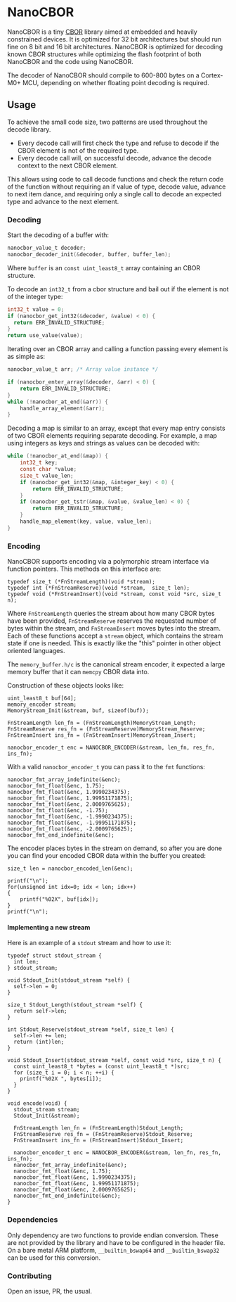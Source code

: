 # NanoCBOR

NanoCBOR is a tiny [CBOR](https://tools.ietf.org/html/rfc7049) library aimed at embedded and heavily constrained devices.
It is optimized for 32 bit architectures but should run fine on 8 bit and 16 bit architectures.
NanoCBOR is optimized for decoding known CBOR structures while optimizing the flash footprint of both NanoCBOR and the code using NanoCBOR.

The decoder of NanoCBOR should compile to 600-800 bytes on a Cortex-M0+ MCU, depending on whether floating point decoding is required.

## Usage

To achieve the small code size, two patterns are used throughout the decode library.

 - Every decode call will first check the type and refuse to decode if the CBOR element is not of the required type.
 - Every decode call will, on successful decode, advance the decode context to the next CBOR element.

This allows using code to call decode functions and check the return code of the function without requiring an if value of type, decode value, advance to next item dance, and requiring only a single call to decode an expected type and advance to the next element.

### Decoding

Start the decoding of a buffer with:

```C
nanocbor_value_t decoder;
nanocbor_decoder_init(&decoder, buffer, buffer_len);
```

Where `buffer` is an `const uint_least8_t` array containing an CBOR structure.

To decode an `int32_t` from a cbor structure and bail out if the element is not of the integer type:

```C
int32_t value = 0;
if (nanocbor_get_int32(&decoder, &value) < 0) {
  return ERR_INVALID_STRUCTURE;
}
return use_value(value);
```

Iterating over an CBOR array and calling a function passing every element is as simple as:

```C
nanocbor_value_t arr; /* Array value instance */

if (nanocbor_enter_array(&decoder, &arr) < 0) {
    return ERR_INVALID_STRUCTURE;
}
while (!nanocbor_at_end(&arr)) {
    handle_array_element(&arr);
}
```

Decoding a map is similar to an array, except that every map entry consists of two CBOR elements requiring separate decoding.
For example, a map using integers as keys and strings as values can be decoded with:

```C
while (!nanocbor_at_end(&map)) {
    int32_t key;
    const char *value;
    size_t value_len;
    if (nanocbor_get_int32(&map, &integer_key) < 0) {
        return ERR_INVALID_STRUCTURE;
    }
    if (nanocbor_get_tstr(&map, &value, &value_len) < 0) {
        return ERR_INVALID_STRUCTURE;
    }
    handle_map_element(key, value, value_len);
}
```

### Encoding

NanoCBOR supports encoding via a polymorphic stream interface via function
pointers. This methods on this interface are:

```
typedef size_t (*FnStreamLength)(void *stream);
typedef int (*FnStreamReserve)(void *stream,  size_t len);
typedef void (*FnStreamInsert)(void *stream, const void *src, size_t n);
```

Where `FnStreamLength` queries the stream about how many CBOR bytes have been
provided, `FnStreamReserve` reserves the requested number of bytes within the
stream, and `FnStreamInsert` moves bytes into the stream. Each of these
functions accept a `stream` object, which contains the stream state if one is
needed. This is exactly like the "this" pointer in other object oriented
languages.

The `memory_buffer.h/c` is the canonical stream encoder, it expected a large
memory buffer that it can `memcpy` CBOR data into.

Construction of these objects looks like:

```
uint_least8_t buf[64];
memory_encoder stream;
MemoryStream_Init(&stream, buf, sizeof(buf));

FnStreamLength len_fn = (FnStreamLength)MemoryStream_Length;
FnStreamReserve res_fn = (FnStreamReserve)MemoryStream_Reserve;
FnStreamInsert ins_fn = (FnStreamInsert)MemoryStream_Insert;

nanocbor_encoder_t enc = NANOCBOR_ENCODER(&stream, len_fn, res_fn, ins_fn);
```

With a valid `nanocbor_encoder_t` you can pass it to the `fmt` functions:

```
nanocbor_fmt_array_indefinite(&enc);
nanocbor_fmt_float(&enc, 1.75);
nanocbor_fmt_float(&enc, 1.9990234375);
nanocbor_fmt_float(&enc, 1.99951171875);
nanocbor_fmt_float(&enc, 2.0009765625);
nanocbor_fmt_float(&enc, -1.75);
nanocbor_fmt_float(&enc, -1.9990234375);
nanocbor_fmt_float(&enc, -1.99951171875);
nanocbor_fmt_float(&enc, -2.0009765625);
nanocbor_fmt_end_indefinite(&enc);
```

The encoder places bytes in the stream on demand, so after you are done you can
find your encoded CBOR data within the buffer you created:

```
size_t len = nanocbor_encoded_len(&enc);

printf("\n");
for(unsigned int idx=0; idx < len; idx++)
{
    printf("%02X", buf[idx]);
}
printf("\n");
```

#### Implementing a new stream

Here is an example of a `stdout` stream and how to use it:

```
typedef struct stdout_stream {
  int len;
} stdout_stream;

void Stdout_Init(stdout_stream *self) {
  self->len = 0;
}

size_t Stdout_Length(stdout_stream *self) {
  return self->len;
}

int Stdout_Reserve(stdout_stream *self, size_t len) {
  self->len += len;
  return (int)len;
}

void Stdout_Insert(stdout_stream *self, const void *src, size_t n) {
  const uint_least8_t *bytes = (const uint_least8_t *)src;
  for (size_t i = 0; i < n; ++i) {
    printf("%02X ", bytes[i]);
  }
}

void encode(void) {
  stdout_stream stream;
  Stdout_Init(&stream);

  FnStreamLength len_fn = (FnStreamLength)Stdout_Length;
  FnStreamReserve res_fn = (FnStreamReserve)Stdout_Reserve;
  FnStreamInsert ins_fn = (FnStreamInsert)Stdout_Insert;

  nanocbor_encoder_t enc = NANOCBOR_ENCODER(&stream, len_fn, res_fn, ins_fn);
  nanocbor_fmt_array_indefinite(&enc);
  nanocbor_fmt_float(&enc, 1.75);
  nanocbor_fmt_float(&enc, 1.9990234375);
  nanocbor_fmt_float(&enc, 1.99951171875);
  nanocbor_fmt_float(&enc, 2.0009765625);
  nanocbor_fmt_end_indefinite(&enc);
}
```


### Dependencies

Only dependency are two functions to provide endian conversion.
These are not provided by the library and have to be configured in the header file.
On a bare metal ARM platform, `__builtin_bswap64` and `__builtin_bswap32` can be used for this conversion.

### Contributing

Open an issue, PR, the usual.

